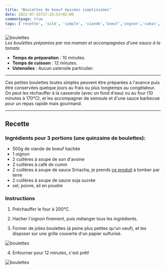 ```yaml
---
title: "Boulettes de boeuf épicées simplissimes"
date: 2022-07-25T17:25:51+02:00
commentpage: true
tags: ['recette', 'salé', 'simple', 'viande','boeuf','oignon','cumin','soja','boulette','épice','avoine']
---
```


![boulettes](/pictures/boulettes_sauce_1.jpeg)<br>
*Les boulettes préparées par ma maman et accompagnées d'une sauce à la tomate.*

- **Temps de préparation** : 10 minutes.
- **Temps de cuisson** : 12 minutes.
- **Ustensiles** : Aucun ustensile particulier. 

---

Ces petites boulettes toutes simples peuvent être préparées à l'avance puis être conservées quelque jours au frais ou plus longtemps au congélateur. On peut les réchauffer à la casserole (avec un fond d'eau) ou au four (10 minutes à 170°C), et les accompagner de semoule et d'une sauce barbecue pour un repas rapide mais gourmand. 

---

## Recette

### Ingrédients pour 3 portions (une quinzaine de boulettes):

- 500g de viande de boeuf hachée 
- 1 oignon 
- 2 cuillères à soupe de son d'avoine 
- 2 cuillères à café de cumin 
- 2 cuillères à soupe de sauce Sriracha, je prends <a href="https://www.greenweez.com/ecoidees-sauce-sriracha-250-ml-p114462?objectID=114462_0_0&queryID=3389902c172cb0e1883e24706c61d627">ce produit</a> à tomber par terre 
- 2 cuillères à soupe de sauce soja sucrée 
- sel, poivre, ail en poudre 

### Instructions

1. Préchauffer le four à 200°C. 

2. Hacher l'oignon finement, puis mélanger tous les ingrédients.

3. Former de jolies boulettes (à peine plus petites qu'un oeuf), et les disposer sur une grille couverte d'un papier sulfurisé.

![boulettes](/pictures/boulettes.jpeg)<br>

4. Enfourner pour 12 minutes, c'est prêt! 


![boulettes](/pictures/boulettes_sauce_2.jpeg)<br>

